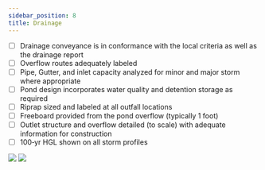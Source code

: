 ```yaml
---
sidebar_position: 8
title: Drainage
---
```


- [ ] Drainage conveyance is in conformance with the local criteria as well as the drainage report
- [ ] Overflow routes adequately labeled
- [ ] Pipe, Gutter, and inlet capacity analyzed for minor and major storm where appropriate
- [ ] Pond design incorporates water quality and detention storage as required
- [ ] Riprap sized and labeled at all outfall locations
- [ ] Freeboard provided from the pond overflow (typically 1 foot)
- [ ] Outlet structure and overflow detailed (to scale) with adequate information for construction
- [ ] 100‐yr HGL shown on all storm profiles

![](/images/checklists/7-FLOWLINE.png)
![](/images/checklists/8-FLOWLINE.png)
